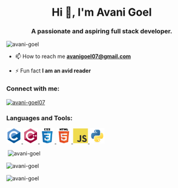 <h1 align="center">Hi 👋, I'm Avani Goel</h1>
<h3 align="center">A passionate and aspiring full stack developer.</h3>

<p align="left"> <img src="https://komarev.com/ghpvc/?username=avani-goel&label=Profile%20views&color=0e75b6&style=flat" alt="avani-goel" /> </p>

- 📫 How to reach me **avanigoel07@gmail.com**

- ⚡ Fun fact **I am an avid reader**
<h3 align="left">Connect with me:</h3>
<p align="left">
<a href="https://linkedin.com/in/avani-goel07" target="blank"><img align="center" src="https://raw.githubusercontent.com/rahuldkjain/github-profile-readme-generator/master/src/images/icons/Social/linked-in-alt.svg" alt="avani-goel07" height="30" width="40" /></a>
</p>

<h3 align="left">Languages and Tools:</h3>
<p align="left"> <a href="https://www.cprogramming.com/" target="_blank" rel="noreferrer"> <img src="https://raw.githubusercontent.com/devicons/devicon/master/icons/c/c-original.svg" alt="c" width="40" height="40"/> </a> <a href="https://www.w3schools.com/cpp/" target="_blank" rel="noreferrer"> <img src="https://raw.githubusercontent.com/devicons/devicon/master/icons/cplusplus/cplusplus-original.svg" alt="cplusplus" width="40" height="40"/> </a> <a href="https://www.w3schools.com/css/" target="_blank" rel="noreferrer"> <img src="https://raw.githubusercontent.com/devicons/devicon/master/icons/css3/css3-original-wordmark.svg" alt="css3" width="40" height="40"/> </a> <a href="https://www.w3.org/html/" target="_blank" rel="noreferrer"> <img src="https://raw.githubusercontent.com/devicons/devicon/master/icons/html5/html5-original-wordmark.svg" alt="html5" width="40" height="40"/> </a> <a href="https://developer.mozilla.org/en-US/docs/Web/JavaScript" target="_blank" rel="noreferrer"> <img src="https://raw.githubusercontent.com/devicons/devicon/master/icons/javascript/javascript-original.svg" alt="javascript" width="40" height="40"/> </a> <a href="https://www.python.org" target="_blank" rel="noreferrer"> <img src="https://raw.githubusercontent.com/devicons/devicon/master/icons/python/python-original.svg" alt="python" width="40" height="40"/> </a> </p>

</p>

<p>&nbsp;<img align="center" src="https://github-readme-stats.vercel.app/api?username=avani-goel&show_icons=true&locale=en" alt="avani-goel" /></p>

<p><img align="center" src="https://github-readme-streak-stats.herokuapp.com/?user=avani-goel&" alt="avani-goel" /></p>

<p><img align="center" src="https://github-readme-stats.vercel.app/api/top-langs?username=avani-goel&show_icons=true&locale=en&layout=compact" alt="avani-goel" />
